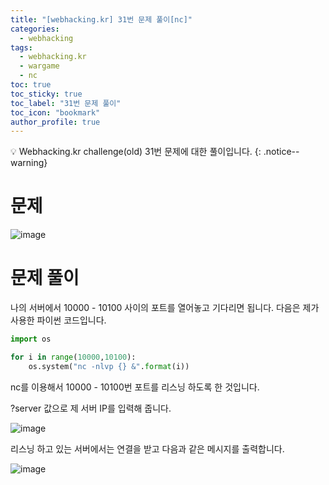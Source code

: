 ```yaml
---
title: "[webhacking.kr] 31번 문제 풀이[nc]"
categories:
  - webhacking
tags:
  - webhacking.kr
  - wargame
  - nc
toc: true
toc_sticky: true
toc_label: "31번 문제 풀이"
toc_icon: "bookmark"
author_profile: true
---
```


💡 Webhacking.kr challenge(old) 31번 문제에 대한 풀이입니다.
{: .notice--warning}

# 문제
  ![image](https://user-images.githubusercontent.com/33647663/152643562-ea58c52b-1b8e-497b-8b86-5ea80ea68617.png)


# 문제 풀이
  나의 서버에서 10000 - 10100 사이의 포트를 열어놓고 기다리면 됩니다. 다음은 제가 사용한 파이썬 코드입니다.

  ```python
  import os

  for i in range(10000,10100):
      os.system("nc -nlvp {} &".format(i))
  ```
  
  nc를 이용해서 10000 - 10100번 포트를 리스닝 하도록 한 것입니다.

  ?server 값으로 제 서버 IP를 입력해 줍니다.

  ![image](https://user-images.githubusercontent.com/33647663/152643629-65ee97f1-3d66-4a9d-9c5d-5061db63f17a.png)


  리스닝 하고 있는 서버에서는 연결을 받고 다음과 같은 메시지를 출력합니다.

  ![image](https://user-images.githubusercontent.com/33647663/152643645-eeb58c3b-cd66-4069-94e3-d6109e96f61f.png)

  


